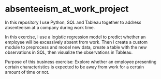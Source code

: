 # absenteeism_at_work_project
In this repository I use Python, SQL and Tableau together to address absenteeism at a company during work time.

In this exercise, I use a logistic regression model to predict whether an employee will be excessively absent from work. Then I create a custom module to preprocess and model new data, create a table with the new observations in SQL, then visualize the observations in Tableau.

Purpose of this business exercise: Explore whether an employee presenting certain characteristics is expected to be away from work for a certain amount of time or not.
